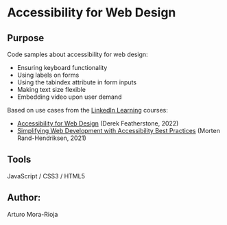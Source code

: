 # Accessibility for Web Design

## Purpose
Code samples about accessibility for web design:
- Ensuring keyboard functionality
- Using labels on forms
- Using the tabindex attribute in form inputs
- Making text size flexible
- Embedding video upon user demand

Based on use cases from the [LinkedIn Learning](https://www.linkedin.com/learning/) courses:
- [Accessibility for Web Design](https://www.linkedin.com/learning/accessibility-for-web-design) (Derek Featherstone, 2022)
- [Simplifying Web Development with Accessibility Best Practices](https://www.linkedin.com/learning/simplifying-web-development-with-accessibility-best-practices) (Morten Rand-Hendriksen, 2021)

## Tools
JavaScript / CSS3 / HTML5

## Author:
Arturo Mora-Rioja